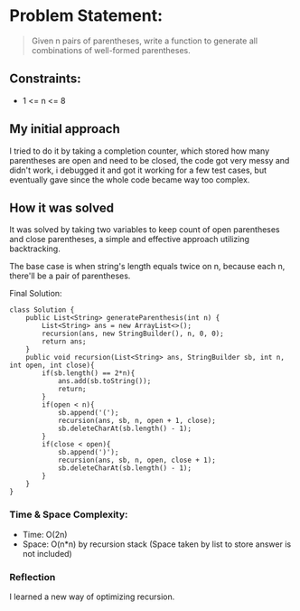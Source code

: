 # **Problem Statement:**
>Given n pairs of parentheses, write a function to generate all combinations of well-formed parentheses.

## Constraints:
- 1 <= n <= 8

## My initial approach
I tried to do it by taking a completion counter, which stored how many parentheses are open and need to be closed, the code got very messy and didn't work, i debugged it and got it working for a few test cases, but eventually gave since the whole code became way too complex.

## How it was solved
It was solved by taking two variables to keep count of open parentheses and close parentheses, a simple and effective approach utilizing backtracking.

The base case is when string's length equals twice on n, because each n, there'll be a pair of parentheses.

Final Solution:
```
class Solution {
    public List<String> generateParenthesis(int n) {
        List<String> ans = new ArrayList<>();
        recursion(ans, new StringBuilder(), n, 0, 0);
        return ans;
    }
    public void recursion(List<String> ans, StringBuilder sb, int n, int open, int close){
        if(sb.length() == 2*n){
            ans.add(sb.toString());
            return;
        }
        if(open < n){
            sb.append('(');
            recursion(ans, sb, n, open + 1, close);
            sb.deleteCharAt(sb.length() - 1);
        }
        if(close < open){
            sb.append(')');
            recursion(ans, sb, n, open, close + 1);
            sb.deleteCharAt(sb.length() - 1);
        }
    }
}
```
### Time & Space Complexity:
- Time: O(2n)
- Space: O(n*n) by recursion stack (Space taken by list to store answer is not included)

### Reflection
I learned a new way of optimizing recursion.